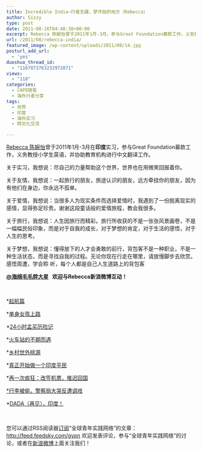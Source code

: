 ```yaml
---
title: Incredible India–行者无疆，梦开始的地方（Rebecca）
author: Sizzy
type: post
date: 2011-08-16T04:48:38+00:00
excerpt: Rebecca 陈婉怡曾于2011年1月-3月，参与Great Foundation募款工作，义务教授小学生英语，并协助教育机构进行中文翻译工作。她在GYPN分享于印度实习、旅行的那些弥足珍贵的记忆。
url: /2011/08/rebecca-india/
featured_image: /wp-content/uploads/2011/08/14.jpg
posturl_add_url:
  - 'yes'
duoshuo_thread_id:
  - "1167873763232972871"
views:
  - "118"
categories:
  - CAPE随笔
  - 海外行者分享
tags:
  - 世界
  - 印度
  - 海外实习
  - 跨文化交流

---
```

[Rebecca 陈婉怡][1]曾于2011年1月-3月在**印度**实习，参与Great Foundation募款工作，义务教授小学生英语，并协助教育机构进行中文翻译工作。

<p align="left">
  关于实习，我想说：尽自己的力量帮助这个世界，世界也在用微笑回报着你。
</p>

<p align="left">
  关于友情，我想说：一起旅行的朋友，旅途认识的朋友，远方牵挂你的朋友，因为有他们在身边，你永远不孤单。
</p>

<p align="left">
  关于爱情，我想说：当很多人为现实条件而选择爱情时，我遇到了一份脱离现实的感情，显得弥足珍贵。谢谢这段童话般的爱情旅程，教会我很多。
</p>

<p align="left">
  关于旅行，我想说：人生因旅行而精彩。旅行所收获的不是一张张风景画卷，不是一幅幅民俗印象，而是对于自我的成长，对于梦想的肯定，对于生活的感悟，对于人生的思考。
</p>

关于梦想，我想说：懂得放下的人才会勇敢的前行，背包客不是一种职业，不是一种生活状态，而是寻找自我的过程。无论你现在行走在哪里，请放慢脚步去欣赏。感悟周遭，学会聆 听，每个人都是自己人生道路上的背包客

**[@海绵毛毛胖大星][1]   欢迎与Rebecca新浪微博互动！**



&nbsp;

*[起航篇][2]

*[单身女孩上路][3]

*[24小时孟买历险记][4]

*[火车站的不期而遇][5]

*[乡村世外桃源][6]

*[真正开始做一个印度平民][7]

*[再一次疯狂：改签机票，推迟回国][7]

[*行李被偷，警察局大哭反遭调戏][8]

*[DADA（再见），印度！][9]

&nbsp;

您可以通过RSS阅读器[订阅][10]“全球青年实践网络”的文章：
<http://feed.feedsky.com/gypn>
欢迎发表评论，参与“全球青年实践网络”的讨论，或者在[新浪微博][11]上面关注我们！

&nbsp;

&nbsp;

 [1]: http://weibo.com/rebeccawanyi
 [2]: http://capechina.org/2011/08/rebecca-india-departure/ "起航篇"
 [3]: http://www.capechina.org/2011/09/incredible-india-2/
 [4]: http://www.capechina.org/2011/09/24-hours-in-mumbai-adventures/
 [5]: http://www.capechina.org/2011/09/railway-station-meet-by-chance/ "火车站的不期而遇"
 [6]: http://www.capechina.org/2011/09/rural-paradise/ "乡村世外桃源"
 [7]: http://www.capechina.org/2011/09/to-be-a-real-indian/ "真正开始做一个印度平民"
 [8]: http://www.capechina.org/2011/09/luggage-was-stolen/ "行李被偷，警察局大哭反遭调戏"
 [9]: http://www.capechina.org/2011/09/dada-goodbye-india/
 [10]: http://feed.feedsky.com/gypn
 [11]: http://weibo.com/gypn

